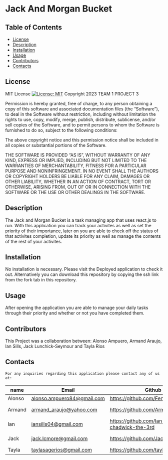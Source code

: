  # Jack And Morgan Bucket

  ## Table of Contents
  * [License](#license)
  * [Description](#description)
  * [Installation](#installation)
  * [Usage](#usage)
  * [Contributors](#contributors)
  * [Contacts](#contacts)
  

  ## License
    
  MIT License
  [![License: MIT](https://img.shields.io/badge/License-MIT-yellow.svg)](https://opensource.org/licenses/MIT)
  Copyright 2023 TEAM 1 PROJECT 3

  Permission is hereby granted, free of charge, to any person obtaining a copy of this software and associated documentation files (the “Software”), to deal in the Software without restriction, including without limitation the rights to use, copy, modify, merge, publish, distribute, sublicense, and/or sell copies of the Software, and to permit persons to whom the Software is furnished to do so, subject to the following conditions:
  
  The above copyright notice and this permission notice shall be included in all copies or substantial portions of the Software.
  
  THE SOFTWARE IS PROVIDED “AS IS”, WITHOUT WARRANTY OF ANY KIND, EXPRESS OR IMPLIED, INCLUDING BUT NOT LIMITED TO THE WARRANTIES OF MERCHANTABILITY, FITNESS FOR A PARTICULAR PURPOSE AND NONINFRINGEMENT. IN NO EVENT SHALL THE AUTHORS OR COPYRIGHT HOLDERS BE LIABLE FOR ANY CLAIM, DAMAGES OR OTHER LIABILITY, WHETHER IN AN ACTION OF CONTRACT, TORT OR OTHERWISE, ARISING FROM, OUT OF OR IN CONNECTION WITH THE SOFTWARE OR THE USE OR OTHER DEALINGS IN THE SOFTWARE.

    
  ## Description
    
  The Jack and Morgan Bucket is a task managing app that uses react.js to run. With this application you can track your activites as well as set the priority of their importance, later on you are able to check off the status of that activites completion, update its priority as well as manage the contents of the rest of your activites.
    
  ## Installation
    
  No installation is necessary. Please visit the Deployed application to check it out. Alternatively you can download this repository by copying the ssh link from the fork tab in this repository.
    
  ## Usage
    
  After opening the application you are able to manage your daily tasks through their priority and whether or not you have completed them.
    
  ## Contributors
    
  This Project was a collaboration between: Alonso Ampuero, Armand Araujo, Ian Sills, Jack Lunchick-Seymour and Tayla Rios
    
  ## Contacts
    
    For any inquiries regarding this application please contact any of us at:

|name|Email|Github|LinkedIn
---|---|---|---
|Alonso|alonso.ampuero84@gmail.com|https://github.com/FenriRagni|https://www.linkedin.com/in/alonsoampuero/
|Armand|armand_araujo@yahoo.com|https://github.com/Armand57araujo/|https://www.linkedin.com/in/armand-araujo-a82ba2291/
|Ian|iansills04@gmail.com|https://github.com/Ian-kensington-chadwick-the-3rd|https://www.linkedin.com/in/ian-sills-668497291/
|Jack|jack.lcmore@gmail.com|https://github.com/JackLCmore|https://www.linkedin.com/in/jack-seymour-b0b2b0292/
|Tayla|taylasagerios@gmail.com|https://github.com/taylasagerios|http://www.linkedin.com/in/tayla-rios
